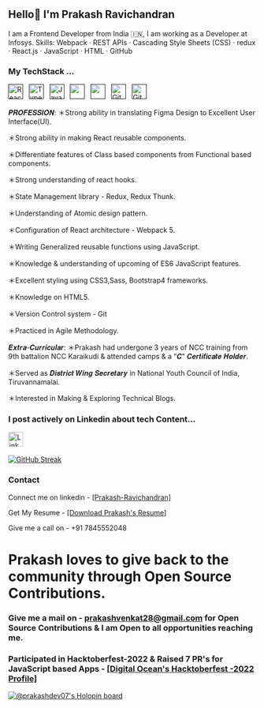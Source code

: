 ## Hello👋 I'm Prakash Ravichandran

I am a Frontend Developer from India 🇮🇳, I am working as a Developer at Infosys.
Skills: Webpack · REST APIs · Cascading Style Sheets (CSS) · redux · React.js · JavaScript · HTML · GitHub

### My TechStack ...

<a href="" target="_blank" title="ReactJS" rel="noreferrer"><img src="https://www.vectorlogo.zone/logos/reactjs/reactjs-icon.svg" alt="ReactJS" width="30" height="30"/></a>&nbsp;&nbsp;
<a href="" target="_blank" title="TypeScript" rel="noreferrer"><img src="https://www.vectorlogo.zone/logos/typescriptlang/typescriptlang-icon.svg" alt="TypeScript" width="30" height="30"/></a>&nbsp;&nbsp;
<a href="" target="_blank" title="JavaScript" rel="noreferrer"><img src="https://www.freepnglogos.com/uploads/javascript-png/javascript-vector-logo-yellow-png-transparent-javascript-vector-12.png" alt="JavaScript" width="30" height="30"/></a>&nbsp;&nbsp;
<a href="" title="HTML" target="_blank" rel="noreferrer"><img src="https://www.vectorlogo.zone/logos/w3_html5/w3_html5-icon.svg" alt="" width="30" height="30"/></a>&nbsp;&nbsp;
<a href="" title="CSS" target="_blank" rel="noreferrer"><img src="https://www.vectorlogo.zone/logos/w3_css/w3_css-icon.svg" alt="" width="30" height="30"/></a>&nbsp;&nbsp;
<a href="" target="_blank" title="Git" rel="noreferrer"><img src="https://www.vectorlogo.zone/logos/git-scm/git-scm-icon.svg" alt="Git" width="30" height="30"/></a>&nbsp;&nbsp;
<a href="" target="_blank" title="GitHub" rel="noreferrer"><img src="https://www.vectorlogo.zone/logos/github/github-tile.svg" alt="GitHub" width="30" height="30"/></a>&nbsp;&nbsp;

𝑷𝑹𝑶𝑭𝑬𝑺𝑺𝑰𝑶𝑵:
＊Strong ability in translating Figma Design to Excellent User Interface(UI).

＊Strong ability in making React reusable components.

＊Differentiate features of Class based components from Functional based components.

＊Strong understanding of react hooks.

＊State Management library - Redux, Redux Thunk.

＊Understanding of Atomic design pattern.

＊Configuration of React architecture - Webpack 5.

＊Writing Generalized reusable functions using JavaScript.

＊Knowledge & understanding of upcoming of ES6 JavaScript features.

＊Excellent styling using CSS3,Sass, Bootstrap4 frameworks.

＊Knowledge on HTML5.

＊Version Control system - Git

＊Practiced in Agile Methodology.

𝑬𝒙𝒕𝒓𝒂-𝑪𝒖𝒓𝒓𝒊𝒄𝒖𝒍𝒂𝒓:
＊Prakash had undergone 3 years of NCC training from 9th battalion NCC Karaikudi & attended camps & a
"𝑪" 𝑪𝒆𝒓𝒕𝒊𝒇𝒊𝒄𝒂𝒕𝒆 𝑯𝒐𝒍𝒅𝒆𝒓.

＊Served as 𝑫𝒊𝒔𝒕𝒓𝒊𝒄𝒕 𝑾𝒊𝒏𝒈 𝑺𝒆𝒄𝒓𝒆𝒕𝒂𝒓𝒚 in National Youth Council of India, Tiruvannamalai.

＊Interested in Making & Exploring Technical Blogs.

### I post actively on Linkedin about tech Content...

<a href="https://www.linkedin.com/in/prakash-ravichandran/" title="prakashravichandran" target="_blank" rel="noreferrer"><img src="https://www.vectorlogo.zone/logos/linkedin/linkedin-tile.svg" alt="LinkedIn" width="30" height="30"/></a>&nbsp;&nbsp;

[![GitHub Streak](https://github-readme-streak-stats.herokuapp.com?user=Prakash-Ravichandran&theme=onedark)](https://git.io/streak-stats)

### Contact

Connect me on linkedin - [[Prakash-Ravichandran]](https://www.linkedin.com/in/prakash-ravichandran/)

Get My Resume - [[Download Prakash's Resume]](https://drive.google.com/file/d/1zFsOGshXMbmCKKxICZRixjr6ZeoPsEec/view?usp=sharing)

Give me a call on - +91 7845552048

# Prakash loves to give back to the community through Open Source Contributions.

### Give me a mail on - prakashvenkat28@gmail.com for Open Source Contributions & I am Open to all opportunities reaching me.

### Participated in Hacktoberfest-2022 & Raised 7 PR's for JavaScript based Apps - [[Digital Ocean's Hacktoberfest -2022 Profile]](https://www.holopin.io/@prakashdev07)

[![@prakashdev07's Holopin board](https://holopin.me/prakashdev07)](https://holopin.io/@prakashdev07)

